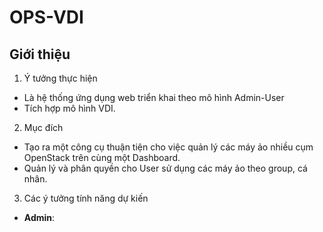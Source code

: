 # OPS-VDI
## Giới thiệu
1. Ý tưởng thực hiện
- Là hệ thống ứng dụng web triển khai theo mô hình Admin-User
- Tích hợp mô hình VDI.
2. Mục đích
- Tạo ra một công cụ thuận tiện cho việc quản lý các máy ảo nhiều cụm OpenStack trên cùng một Dashboard.
- Quản lý và phân quyền cho User sử dụng các máy ảo theo group, cá nhân.
3. Các ý tưởng tính năng dự kiến
  - **Admin**: 
